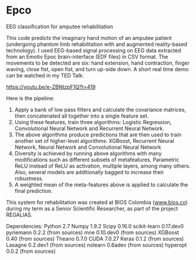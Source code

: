 # Epco
EEG classification for amputee rehabilitation

This code predicts the imaginary hand motion of an amputee patient (undergoing phantom limb rehabilitation with and augmented reality-based technology). I used EEG-based signal processing on EEG data extracted from an Emotiv Epoc brain-interface (EDF files) in CSV format. The movements to be detected are six: hand extension, hand contraction, finger waving, close fist, open fist, and turn up-side down.
A short real time demo can be watched in my TED Talk: 

https://youtu.be/e-ZBNtzpF1Q?t=419

Here is the pipeline:

1.	Apply a bank of low pass filters and calculate the covariance matrices, then concatenated all together into a single feature set.
2.	Using these features, train three algorithms: Logistic Regression, Convolutional Neural Network and Recurrent Neural Network. 
3.	The above algorithms produce predictions that are then used to train another set of higher-level algorithms: XGBoost, Recurrent Neural Network, Neural Network and Convolutional Neural Network
4.	Diversity is achieved by running above algorithms with many modifications such as different subsets of metafeatures, Parametric ReLU instead of ReLU as activation, multiple layers, among many others. Also, several models are additionally bagged to increase their robustness. 
5.	A weighted mean of the meta-features above is applied to calculate the final prediction. 

This system for rehabilitation was created at BIOS Colombia (www.bios.co) during my term as a Senior Scientific Researcher, as part of the project REGALIAS.

Dependencies:
Python 2.7
Numpy 1.9.2
Scipy 0.16.0
scikit-learn 0.17.dev0
pyriemann 0.2.2 (from sources)
mne 0.10.dev0 (from sources)
XGBoost 0.40 (from sources)
Theano 0.7.0
CUDA 7.0.27
Keras 0.1.2 (from sources)
Lasagne 0.2.dev1 (from sources)
nolearn 0.6adev (from sources)
hyperopt 0.0.2 (from sources)

